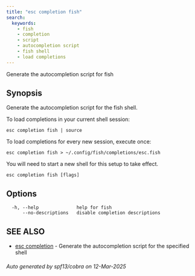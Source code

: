 ```yaml
---
title: "esc completion fish"
search:
  keywords:
    - fish
    - completion
    - script
    - autocompletion script
    - fish shell
    - load completions
---
```


Generate the autocompletion script for fish

## Synopsis

Generate the autocompletion script for the fish shell.

To load completions in your current shell session:

	esc completion fish | source

To load completions for every new session, execute once:

	esc completion fish > ~/.config/fish/completions/esc.fish

You will need to start a new shell for this setup to take effect.


```
esc completion fish [flags]
```

## Options

```
  -h, --help              help for fish
      --no-descriptions   disable completion descriptions
```

## SEE ALSO

* [esc completion](/docs/esc/cli/commands/esc_completion/)	 - Generate the autocompletion script for the specified shell

###### Auto generated by spf13/cobra on 12-Mar-2025
